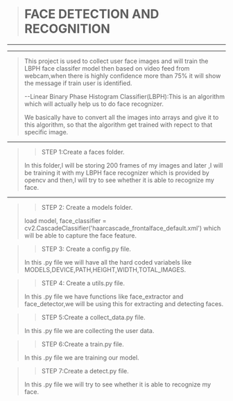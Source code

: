 ># FACE DETECTION AND RECOGNITION
___
___
>This project is used to  collect user face images and will train the LBPH  face classifer model then based on video feed from webcam,when there is highly confidence more than 75% it will show the message if train user is identified.
>
>--Linear Binary Phase Histogram Classifier(LBPH):This is an algorithm which will actually help us to do face recognizer.
>
> We basically have to convert all the images into arrays and give it to this algorithm, so that the algorithm get trained with repect to that specific image.


---
>>STEP 1:Create a faces folder.
> 
>
> In this folder,I will be storing 200 frames of my images and later ,I will be training it with my LBPH face recognizer which is provided by opencv and then,I will try to see whether it is able to recognize my face.
---
>>STEP 2: Create a models folder.
>
>load model,
face_classifier = cv2.CascadeClassifier('haarcascade_frontalface_default.xml')
> which will be able to capture the face feature.

>>STEP 3: Create a config.py file.
> 
>In this .py file we will have all the hard coded variabels like MODELS,DEVICE,PATH,HEIGHT,WIDTH,TOTAL_IMAGES.


>>STEP 4: Create a utils.py file.
> 
> In this .py file we have functions like face_extractor and face_detector,we will be using this for extracting and detecting faces.

>>STEP 5:Create a collect_data.py file.
> 
> In this .py file we are collecting the user data.

>>STEP 6:Create a train.py file.
> 
>In this .py file we are training our model.

>>STEP 7:Create a detect.py file.
> 
> In this .py file we will try to see whether it is able to recognize my face.